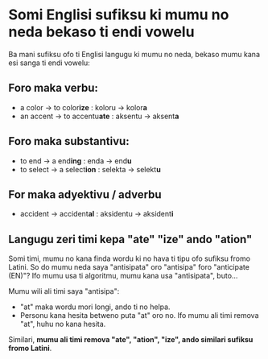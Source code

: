 # Somi Englisi sufiksu ki mumu no neda bekaso ti endi vowelu

Ba mani sufiksu ofo ti Englisi langugu ki mumu no neda, bekaso mumu kana esi sanga ti endi vowelu:

## Foro maka verbu:

* a color -> to color**ize** : koloru -> kolor**a**
* an accent -> to accentu**ate** : aksentu -> aksent**a**

## Foro maka substantivu:

* to end -> a end**ing** : enda -> end**u**
* to select -> a select**ion** : selekta -> selekt**u**

## For maka adyektivu / adverbu

* accident -> accident**al** : aksidentu -> aksident**i**

## Langugu zeri timi kepa "ate" "ize" ando "ation"

Somi timi, mumu no kana finda wordu ki no hava ti tipu ofo sufiksu fromo Latini. So do mumu neda saya "antisipata" oro "antisipa" foro "anticipate (EN)"? Ifo mumu usa ti algoritmu, mumu kana usa "antisipata", buto...

Mumu wili ali timi saya "antisipa":
* "at" maka wordu mori longi, ando ti no helpa.
* Personu kana hesita betweno puta "at" oro no. Ifo mumu ali timi remova "at", huhu no kana hesita.

Similari, **mumu ali timi remova "ate", "ation", "ize", ando similari sufiksu fromo Latini**.
